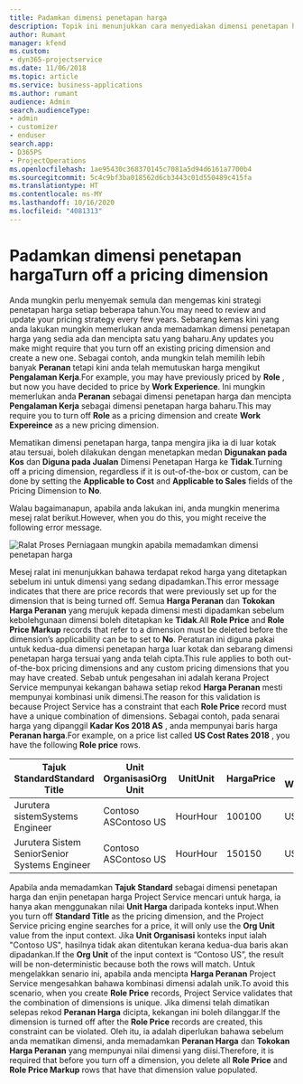 ```yaml
---
title: Padamkan dimensi penetapan harga
description: Topik ini menunjukkan cara menyediakan dimensi penetapan harga dalam penyelesaian Project Service.
author: Rumant
manager: kfend
ms.custom:
- dyn365-projectservice
ms.date: 11/06/2018
ms.topic: article
ms.service: business-applications
ms.author: rumant
audience: Admin
search.audienceType:
- admin
- customizer
- enduser
search.app:
- D365PS
- ProjectOperations
ms.openlocfilehash: 1ae95430c368370145c7081a5d94d6161a7700b4
ms.sourcegitcommit: 5c4c9bf3ba018562d6cb3443c01d550489c415fa
ms.translationtype: HT
ms.contentlocale: ms-MY
ms.lasthandoff: 10/16/2020
ms.locfileid: "4081313"
---
```

# <a name="turn-off-a-pricing-dimension"></a><span data-ttu-id="f796f-103">Padamkan dimensi penetapan harga</span><span class="sxs-lookup"><span data-stu-id="f796f-103">Turn off a pricing dimension</span></span>

<span data-ttu-id="f796f-104">Anda mungkin perlu menyemak semula dan mengemas kini strategi penetapan harga setiap beberapa tahun.</span><span class="sxs-lookup"><span data-stu-id="f796f-104">You may need to review and update your pricing strategy every few years.</span></span> <span data-ttu-id="f796f-105">Sebarang kemas kini yang anda lakukan mungkin memerlukan anda memadamkan dimensi penetapan harga yang sedia ada dan mencipta satu yang baharu.</span><span class="sxs-lookup"><span data-stu-id="f796f-105">Any updates you make might require that you turn off an existing pricing dimension and create a new one.</span></span> <span data-ttu-id="f796f-106">Sebagai contoh, anda mungkin telah memilih lebih banyak **Peranan** tetapi kini anda telah memutuskan harga mengikut **Pengalaman Kerja**.</span><span class="sxs-lookup"><span data-stu-id="f796f-106">For example, you may have previously priced by **Role** , but now you have decided to price by **Work Experience**.</span></span> <span data-ttu-id="f796f-107">Ini mungkin memerlukan anda **Peranan** sebagai dimensi penetapan harga dan mencipta **Pengalaman Kerja** sebagai dimensi penetapan harga baharu.</span><span class="sxs-lookup"><span data-stu-id="f796f-107">This may require you to turn off **Role** as a pricing dimension and create **Work Expereince** as a new pricing dimension.</span></span> 

<span data-ttu-id="f796f-108">Mematikan dimensi penetapan harga, tanpa mengira jika ia di luar kotak atau tersuai, boleh dilakukan dengan menetapkan medan **Digunakan pada Kos** dan **Diguna pada Jualan** Dimensi Penetapan Harga ke **Tidak**.</span><span class="sxs-lookup"><span data-stu-id="f796f-108">Turning off a pricing dimension, regardless if it is out-of-the-box or custom, can be done by setting the **Applicable to Cost** and **Applicable to Sales** fields of the Pricing Dimension to **No**.</span></span>

<span data-ttu-id="f796f-109">Walau bagaimanapun, apabila anda lakukan ini, anda mungkin menerima mesej ralat berikut.</span><span class="sxs-lookup"><span data-stu-id="f796f-109">However, when you do this, you might receive the following error message.</span></span>

![Ralat Proses Perniagaan mungkin apabila memadamkan dimensi penetapan harga](media/Business-Process-Error.png)


<span data-ttu-id="f796f-111">Mesej ralat ini menunjukkan bahawa terdapat rekod harga yang ditetapkan sebelum ini untuk dimensi yang sedang dipadamkan.</span><span class="sxs-lookup"><span data-stu-id="f796f-111">This error message indicates that there are price records that were previously set up for the dimension that is being turned off.</span></span> <span data-ttu-id="f796f-112">Semua **Harga Peranan** dan **Tokokan Harga Peranan** yang merujuk kepada dimensi mesti dipadamkan sebelum kebolehgunaan dimensi boleh ditetapkan ke **Tidak**.</span><span class="sxs-lookup"><span data-stu-id="f796f-112">All **Role Price** and **Role Price Markup** records that refer to a dimension must be deleted before the dimension’s applicability can be to set to **No**.</span></span> <span data-ttu-id="f796f-113">Peraturan ini diguna pakai untuk kedua-dua dimensi penetapan harga luar kotak dan sebarang dimensi penetapan harga tersuai yang anda telah cipta.</span><span class="sxs-lookup"><span data-stu-id="f796f-113">This rule applies to both out-of-the-box pricing dimensions and any custom pricing dimensions that you may have created.</span></span> <span data-ttu-id="f796f-114">Sebab untuk pengesahan ini adalah kerana Project Service mempunyai kekangan bahawa setiap rekod **Harga Peranan** mesti mempunyai kombinasi unik dimensi.</span><span class="sxs-lookup"><span data-stu-id="f796f-114">The reason for this validation is because Project Service has a constraint that each **Role Price** record must have a unique combination of dimensions.</span></span> <span data-ttu-id="f796f-115">Sebagai contoh, pada senarai harga yang dipanggil **Kadar Kos 2018 AS** , anda mempunyai baris harga **Peranan harga**.</span><span class="sxs-lookup"><span data-stu-id="f796f-115">For example, on a price list called **US Cost Rates 2018** , you have the following **Role price** rows.</span></span> 

| <span data-ttu-id="f796f-116">Tajuk Standard</span><span class="sxs-lookup"><span data-stu-id="f796f-116">Standard Title</span></span>         | <span data-ttu-id="f796f-117">Unit Organisasi</span><span class="sxs-lookup"><span data-stu-id="f796f-117">Org Unit</span></span>    |<span data-ttu-id="f796f-118">Unit</span><span class="sxs-lookup"><span data-stu-id="f796f-118">Unit</span></span>   |<span data-ttu-id="f796f-119">Harga</span><span class="sxs-lookup"><span data-stu-id="f796f-119">Price</span></span>  |<span data-ttu-id="f796f-120">Mata Wang</span><span class="sxs-lookup"><span data-stu-id="f796f-120">Currency</span></span>  |
| -----------------------|-------------|-------|-------|----------|
| <span data-ttu-id="f796f-121">Jurutera sistem</span><span class="sxs-lookup"><span data-stu-id="f796f-121">Systems Engineer</span></span>|<span data-ttu-id="f796f-122">Contoso AS</span><span class="sxs-lookup"><span data-stu-id="f796f-122">Contoso US</span></span>|<span data-ttu-id="f796f-123">Hour</span><span class="sxs-lookup"><span data-stu-id="f796f-123">Hour</span></span>| <span data-ttu-id="f796f-124">100</span><span class="sxs-lookup"><span data-stu-id="f796f-124">100</span></span>|<span data-ttu-id="f796f-125">USD</span><span class="sxs-lookup"><span data-stu-id="f796f-125">USD</span></span>|
| <span data-ttu-id="f796f-126">Jurutera Sistem Senior</span><span class="sxs-lookup"><span data-stu-id="f796f-126">Senior Systems Engineer</span></span>|<span data-ttu-id="f796f-127">Contoso AS</span><span class="sxs-lookup"><span data-stu-id="f796f-127">Contoso US</span></span>|<span data-ttu-id="f796f-128">Hour</span><span class="sxs-lookup"><span data-stu-id="f796f-128">Hour</span></span>| <span data-ttu-id="f796f-129">150</span><span class="sxs-lookup"><span data-stu-id="f796f-129">150</span></span>| <span data-ttu-id="f796f-130">USD</span><span class="sxs-lookup"><span data-stu-id="f796f-130">USD</span></span>|


<span data-ttu-id="f796f-131">Apabila anda memadamkan **Tajuk Standard** sebagai dimensi penetapan harga dan enjin penetapan harga Project Service mencari untuk harga, ia hanya akan menggunakan nilai **Unit Harga** daripada konteks input.</span><span class="sxs-lookup"><span data-stu-id="f796f-131">When you turn off **Standard Title** as the pricing dimension, and the Project Service pricing engine searches for a price, it will only use the **Org Unit** value from the input context.</span></span> <span data-ttu-id="f796f-132">Jika **Unit Organisasi** konteks input ialah "Contoso US", hasilnya tidak akan ditentukan kerana kedua-dua baris akan dipadankan.</span><span class="sxs-lookup"><span data-stu-id="f796f-132">If the **Org Unit** of the input context is “Contoso US”, the result will be non-deterministic because both the rows will match.</span></span> <span data-ttu-id="f796f-133">Untuk mengelakkan senario ini, apabila anda mencipta **Harga Peranan** Project Service mengesahkan bahawa kombinasi dimensi adalah unik.</span><span class="sxs-lookup"><span data-stu-id="f796f-133">To avoid this scenario, when you create **Role Price** records, Project Service validates that the combination of dimensions is unique.</span></span> <span data-ttu-id="f796f-134">Jika dimensi telah dimatikan selepas rekod **Peranan Harga** dicipta, kekangan ini boleh dilanggar.</span><span class="sxs-lookup"><span data-stu-id="f796f-134">If the dimension is turned off after the **Role Price** records are created, this constraint can be violated.</span></span> <span data-ttu-id="f796f-135">Oleh itu, ia adalah diperlukan bahawa sebelum anda mematikan dimensi, anda memadamkan **Peranan Harga** dan **Tokokan Harga Peranan** yang mempunyai nilai dimensi yang diisi.</span><span class="sxs-lookup"><span data-stu-id="f796f-135">Therefore, it is required that before you turn off a dimension, you delete all **Role Price** and **Role Price Markup** rows that have that dimension value populated.</span></span>

